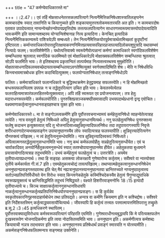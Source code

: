 +++
title = "47 कर्मण्येवाधिकारस्ते मा"

+++
।।2.47।। एवं तर्हि मोक्षसाधनेतरसकलपरित्यागे
नित्यनैमित्तिकनिषेधशास्त्रातिलङ्घनेन कामचारदोषः स्यात् तावानिति च
कियानुच्यते इति शङ्कायामुत्तरश्लोकमवतारयति अत इति। न कामचारदोषः एतावत
उपादेयत्वात् नाप्यन्येच्छोरन्योपायप्रवृत्तिदोषः तत्तत्फलपरित्यागेन
साधारणस्वरूपमात्रस्योपादेयत्वादिति भावःकर्मणि इति सामान्यशब्दस्य
योग्यान्विशेषानाह नित्य इत्यादिना। केनचित् इत्यादिकं
नित्यनैमित्तिककाम्यरूपे राशित्रयेऽपि सम्बध्यते। तेन
नित्यनैमित्तिकयोरपूर्वमात्रार्थतामिच्छतां कुदृष्टीनां दृष्टिपरता।
कर्मान्तराधिकारोपात्तदुरितक्षयाकरणनिमित्तप्रत्यवायपरिहारप्राजापत्यादिलोकपशुपुत्रादि
यथासम्भवं नित्यादेः फलम्। फलविशेषेणेति। यथोत्पत्तिवाक्ये
स्वरूपेणैवोत्पन्नानां कर्मणां कामाधिकारे स्वर्गादिफलविशेषेण सम्बन्धितया
श्रुतत्वात् स्वर्गादिकं फलमिष्यते एवं मोक्षाधिकारेऽपि मोक्षाख्यफलविशेषेण
सम्बन्धितया श्रुतत्वात् सोऽपि फलमिति भावः। ते इतिशब्दस्य प्रकृतान्वितं
तात्पर्यमाह नित्यसत्त्वस्थस्य मुमुक्षोरिति।
मोक्षतत्साधनादिफलव्यवच्छेदायतत्सम्बन्धितयाऽवगतेष्वित्युक्तं
स्वर्गपश्वादिष्विति शेषः। मेति न निषेधविधिः किन्त्वभावमात्रबोधक इतिन
कदाचिदित्युक्तम्। फलयोग्यतानिषेधात् तत्सङ्गनिषेधोऽपि

फलितः। कर्ममात्राधिकारे फलानधिकारे च बुद्धिस्थक्रमेण हेतुद्वयमाह
सफलस्येति। न हि मोक्षमिच्छतो बन्धरूपफलाभिलाष उपपन्नः न च तद्धेतुपरित्याग
उचित इति भावः। केवलस्येत्येतन्न फलराहित्यमात्रपरंफलरहितस्येत्युक्तत्वात्।
अपि तर्हि स्वरूपत एव प्रयोजनत्वपरम्। तत्र हेतुः
मदाराधनरूपस्येति। कर्मफलयोरिति। पुनरुक्तिप्रसञ्जकषष्ठीसमासादपि
उभयपदार्थप्रधानो द्वन्द्व एवोचितः।
वक्ष्यमाणाकर्तृत्वानुसन्धानसङ्ग्रहश्चात्र युक्त इति भावः।


कर्मण्येवाधिकारस्ते ৷৷. मा ते सङ्गोऽस्त्वकर्मणि इति
पूर्वोत्तरवचनाभ्यामयं कर्महेतुत्वनिषेधो व्याहन्येतेत्यत्राह त्वयेति।
नात्र वस्तुतो हेतुत्वं निषिध्यते अपितु हेतुत्वानुसन्धानमित्यर्थः। ननु
फलहेतुत्वनिषेधः पुनरुक्तःमा फलेषु कदाचन इत्युक्तत्वात् यदि तु
भोजनादिसाध्यक्षुन्निवृत्त्यादिफलनिषेधः तदा तदुपायरागस्यापि निवृत्तेः
शरीरधारणादेरप्यभावप्रसङ्गेन उपायानुष्ठानस्यैव लोपः स्यादित्यत्राह
फलस्यापीति। क्षुन्निवृत्त्यादेरित्यनेन पौनरुक्त्यं परिहृतम्। न त्वं
हेतुरित्यनुसन्धेयमिति। नात्र क्षुन्निवृत्त्यादिस्वरूपं निषिध्यते।
अपित्वात्मनस्तद्धेतुत्वानुसन्धानमिति भावः। ननु कथं कर्मफलयोर्हेतुः
सन्नहेतुरित्यनुसन्धीयेत। एवं च चार्वाकादिवत्
अनयोर्निर्हेतुकत्वमनुसन्धेयं स्यात् ततश्चोपायानुष्ठानमेव हीयेत।
अहेतुकतया बुध्यमाने प्रयासायोगादित्यत्राह तदुभयमिति। उभयं कर्महेतुत्वं
फलहेतुत्वं च। उत्तरत्रेति। अयमेव तृतीयाध्यायप्रधानार्थः। तथा हि सङ्ग्रहः
असक्त्या लोकरक्षायै गुणेष्वारोप्य कर्तृताम्। सर्वेश्वरे वा न्यस्योक्ता
तृतीये कर्मकार्यता गी.सं.7 इति। एवमहेतुकत्वचोद्यं तावत्परिहृतम्।
तथाप्यात्महेतुकत्वानुसन्धाननिषेधेन अननुष्ठानप्रसङ्गस्तदवस्थ इति चेत्
मैवं नह्यत्रानुष्ठानस्याननुष्ठानतया भ्रान्तिरुच्यते नाप्यनुष्ठातृत्वस्य
सतोऽप्यप्रतिपत्तिर्विधीयते येन विरोधः स्यात् किन्त्वनेकहेतुके
कस्मिंश्चिदेकस्यैव हेतुत्वं त्रैगुण्याद्युपाधिके स्वरूपप्रयुक्तत्वं च
भ्रान्तिसिद्धमिति तदुभयं निषिद्ध्यते। वक्ष्यते हिशरीरवाङ्मनोभिः 18।15
इत्यादौ तृतीयाध्याये च। किञ्च साक्षात्कर्तृत्वाननुसन्धानविधावपि
नाकर्तृत्वानुसन्धानकर्तृत्वप्रतिपत्तिनिषेधयोरप्यननुष्ठानप्रसङ्गः। स हि
कुर्वन्नेव स्वकृतोपकारनिगूहनवदाहार्यबोधेन तथा प्रतिपद्यते। अन्यत्र वा
कर्मणि क्रियमाण इति न कश्चिद्दोषः। सर्वेश्वरे इति निर्देशस्तस्मिन्
कर्तृत्वाद्ध्यवसायौचित्यार्थः। जीवस्यापि हि कर्तृत्वं तत्त्वतः
परमात्मायत्तमितिपरात्तु तच्छ्रुतेः ब्र.सू.2।3।45 इत्यधिकरणे स्थापितम्।  
पूर्वोत्तरवाक्याद्यविरोधाय कर्मस्वरूपपरित्यागं परिहरति एवमिति।
गुणेश्वराधीनत्वबुद्धावपि किं मे परित्यक्तफलेन दुःखस्वरूपेण भोजनादिकर्मणा
इति त्वया नोदासितव्यमिति भावः। अननुष्ठान इति। अकर्मणीत्यत्र कर्मशब्दः
क्रियावाची नञत्र तदभावपर इति भावः। अननुष्ठानस्य प्रतिषेधार्थं प्रसङ्गं
स्मारयति न योत्स्यामीति। अकर्मसङ्गनिषेधफलितमन्यत्र सङ्गमाह उक्तेनेति।  
  

